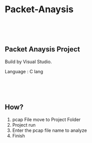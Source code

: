 # Packet-Anaysis

&nbsp;

&nbsp;

## Packet Anaysis Project

 Build by Visual Studio.

 Language : C lang

&nbsp;

&nbsp;

## How?

1. pcap File move to Project Folder
2. Project run
3. Enter the pcap file name to analyze
4. Finish
